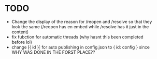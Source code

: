 # TODO

- Change the display of the reason for /reopen and /resolve so that they look the same (/reopen has en embed while /resolve has it just in the content)
- fix fubction for automatic threads (why hasnt this been completed before lol)
- change [{ id }] for auto publishing in config.json to { id: config } since WHY WAS DONE IN THE FORST PLACE??
